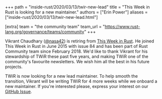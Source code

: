 +++
path = "inside-rust/2020/03/13/twir-new-lead"
title = "This Week in Rust is looking for a new maintainer."
authors = ["Erin Power"]
aliases = ["inside-rust/2020/03/13/twir-new-lead.html"]

[extra]
team = "the community team"
team_url = "https://www.rust-lang.org/governance/teams/community"
+++

Vikrant Chaudhary ([@nasa42]) is retiring from [This Week in Rust][twir]. He joined This Week in Rust in June 2015 with issue 84 and has been part of Rust Community team since February 2018. We'd like to thank Vikrant for his stewardship of TWiR these past five years, and making TWiR one of the community's favourite newsletters. We wish him all the best in his future projects.

[@nasa42]: https://github.com/nasa42
[twir]: https://this-week-in-rust.org

TWiR is now looking for a new lead maintainer. To help smooth the transition, Vikrant will be writing TWiR for 4 more weeks while we onboard a new maintainer. If you're interested please, express your interest on our [GitHub Issue](https://github.com/emberian/this-week-in-rust/issues/1167).
